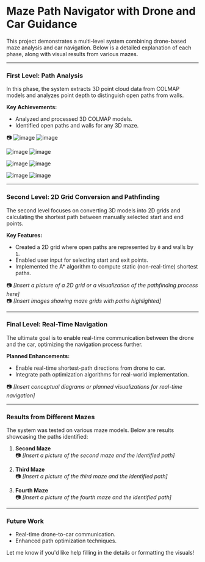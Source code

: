 # Maze Path Navigator with Drone and Car Guidance

This project demonstrates a multi-level system combining drone-based maze analysis and car navigation. Below is a detailed explanation of each phase, along with visual results from various mazes.

---

### **First Level: Path Analysis**
In this phase, the system extracts 3D point cloud data from COLMAP models and analyzes point depth to distinguish open paths from walls.

**Key Achievements:**
- Analyzed and processed 3D COLMAP models.
- Identified open paths and walls for any 3D maze.

📷
![image](https://github.com/user-attachments/assets/5fb9bf2e-e740-4a69-89ed-d23c52a65403) ![image](https://github.com/user-attachments/assets/fcc4588a-a0cf-40c0-886a-3b93f4cf9e5f)

![image](https://github.com/user-attachments/assets/6e476063-1b63-49b3-9220-a4e1c7f739e2) ![image](https://github.com/user-attachments/assets/07d4762b-fbfe-4bb5-8c67-1bd48b8cd5dc)

![image](https://github.com/user-attachments/assets/c4d3bb86-7739-4d48-aee9-ab1e43f98d1d) ![image](https://github.com/user-attachments/assets/9512b776-b3d0-408c-b849-75b213e26b75)

![image](https://github.com/user-attachments/assets/025c6099-e570-4221-8c14-06acbd4b9c9a) ![image](https://github.com/user-attachments/assets/1513f382-4572-4bcc-b557-3f9f1d25904c)



---

### **Second Level: 2D Grid Conversion and Pathfinding**
The second level focuses on converting 3D models into 2D grids and calculating the shortest path between manually selected start and end points.

**Key Features:**
- Created a 2D grid where open paths are represented by `0` and walls by `1`.
- Enabled user input for selecting start and exit points.
- Implemented the A* algorithm to compute static (non-real-time) shortest paths.

📷 *[Insert a picture of a 2D grid or a visualization of the pathfinding process here]*  
📷 *[Insert images showing maze grids with paths highlighted]*

---

### **Final Level: Real-Time Navigation**
The ultimate goal is to enable real-time communication between the drone and the car, optimizing the navigation process further.

**Planned Enhancements:**
- Enable real-time shortest-path directions from drone to car.
- Integrate path optimization algorithms for real-world implementation.

📷 *[Insert conceptual diagrams or planned visualizations for real-time navigation]*

---

### **Results from Different Mazes**
The system was tested on various maze models. Below are results showcasing the paths identified:

1. **Second Maze**  
📷 *[Insert a picture of the second maze and the identified path]*

2. **Third Maze**  
📷 *[Insert a picture of the third maze and the identified path]*

3. **Fourth Maze**  
📷 *[Insert a picture of the fourth maze and the identified path]*

---

### **Future Work**
- Real-time drone-to-car communication.
- Enhanced path optimization techniques.

Let me know if you'd like help filling in the details or formatting the visuals!

